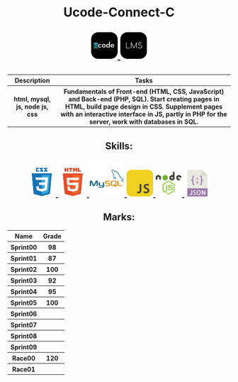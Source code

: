 <h1 align="center">Ucode-Connect-C
    <p> </p>
    <p align="center">
        <a href="https://ucode.world/en/" target="_blank">
            <img src="https://github.com/CamyrauBTanke/CamyrauBTanke/blob/main/img/Student/ucode.png" height="60px">
        </a>
        <a href="https://lms.khpi.ucode-connect.study/login" target="_blank">
            <img src="https://github.com/CamyrauBTanke/CamyrauBTanke/blob/main/img/Student/lms.png" height="60px">
        </a>
    </p>
</h1>

<table width="100%" border="0" cellpadding="4" align="center">  
    <tr>
        <th>Description</th>
        <th>Tasks</th>
    </tr>
    <tr>
        <th>html, mysql, js, node js, css</th>
        <th>
            Fundamentals of Front-end (HTML, CSS, JavaScript) and Back-end (PHP, SQL). Start creating pages in HTML, build page design in CSS. Supplement pages with an interactive interface in JS, partly in PHP for the server, work with databases in SQL.
        </th>
    </tr>
</table>

<h2 align="center">Skills:
    <p> </p>
    <p align="center">
        <a href="https://en.wikipedia.org/wiki/CSS" target="_blank">    
            <img src="https://github.com/CamyrauBTanke/CamyrauBTanke/blob/main/img/skills/css.png" height="65px">
        </a>
        <a href="https://en.wikipedia.org/wiki/HTML" target="_blank">    
            <img src="https://github.com/CamyrauBTanke/CamyrauBTanke/blob/main/img/skills/html.png" height="65px">
        </a>
        <a href="https://en.wikipedia.org/wiki/MySQL" target="_blank"> 
            <img src="https://github.com/CamyrauBTanke/CamyrauBTanke/blob/main/img/skills/mysql.png" height="80px">
        </a>
        <a href="https://en.wikipedia.org/wiki/JavaScript" target="_blank"> 
            <img src="https://github.com/CamyrauBTanke/CamyrauBTanke/blob/main/img/skills/js.png" height="60px">
        </a>
        <a href="https://nodejs.org/en/about/" target="_blank"> 
            <img src="https://github.com/CamyrauBTanke/CamyrauBTanke/blob/main/img/skills/nodejs.png" height="60px">
        </a>
        <a href="https://en.wikipedia.org/wiki/JSON" target="_blank">
            <img src="https://github.com/CamyrauBTanke/CamyrauBTanke/blob/main/img/skills/json.png" height="60px">
        </a>
    </p>
</h2>

<h2 align="center">Marks:</h2>
<table width="100%" border="0" cellpadding="4" align="center">  
        <tr>
            <th>Name</th>
            <th>Grade</th>
        </tr>
        <tr>
            <th>Sprint00</th>
            <th>98</th>
        </tr>
         <tr>
            <th>Sprint01</th>
            <th>87</th>
        </tr>
         <tr>
            <th>Sprint02</th>
            <th>100</th>
        </tr>
         <tr>
            <th>Sprint03</th>
            <th>92</th>
        </tr>
         <tr>
            <th>Sprint04</th>
            <th>95</th>
        </tr>
         <tr>
            <th>Sprint05</th>
            <th>100</th>
        </tr>
         <tr>
            <th>Sprint06</th>
            <th></th>
        </tr>
         <tr>
            <th>Sprint07</th>
            <th></th>
        </tr>
         <tr>
            <th>Sprint08</th>
            <th></th>
        </tr>
         <tr>
            <th>Sprint09</th>
            <th></th>
        </tr>
         <tr>
            <th>Race00</th>
            <th>120</th>
        </tr>
         <tr>
            <th>Race01</th>
            <th></th>
        </tr>
    </table>
